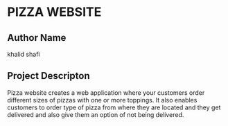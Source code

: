 # PIZZA WEBSITE
## Author Name
khalid shafi
## Project Descripton
Pizza website creates a web application where your customers order different sizes of pizzas with one or more toppings. It also enables customers to order type of pizza from where they are located and they get delivered and also give them an option of not being delivered.
